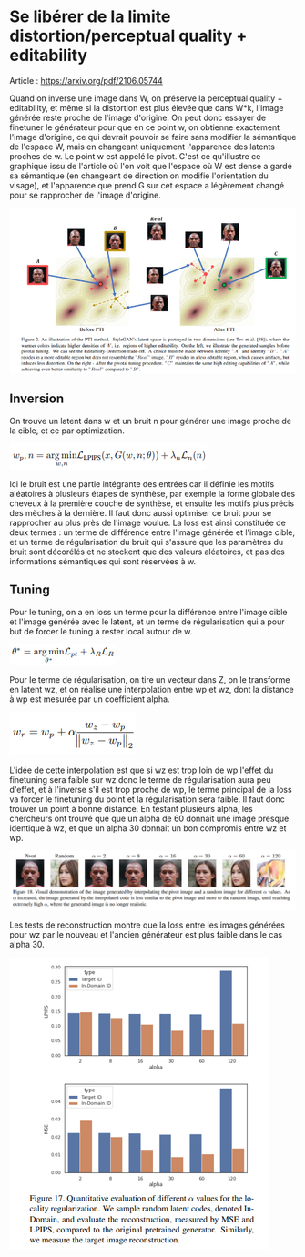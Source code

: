 # Se libérer de la limite distortion/perceptual quality + editability

Article : https://arxiv.org/pdf/2106.05744

Quand on inverse une image dans W, on préserve la perceptual quality + editability, et même si la distortion
est plus élevée que dans W*k, l'image générée reste proche de l'image d'origine. On peut donc essayer de finetuner
le générateur pour que en ce point w, on obtienne exactement l'image d'origine, ce qui devrait pouvoir se faire
sans modifier la sémantique de l'espace W, mais en changeant uniquement l'apparence des latents proches de w.
Le point w est appelé le pivot.
C'est ce qu'illustre ce graphique issu de l'article où l'on voit que l'espace où W est dense a gardé sa sémantique
(en changeant de direction on modifie l'orientation du visage), et l'apparence que prend G sur cet espace a légèrement
changé pour se rapprocher de l'image d'origine.

![pivotaltuning.PNG](pivotaltuning.PNG)

## Inversion

On trouve un latent dans w et un bruit n pour générer une image proche de la cible, et ce par optimization.

![inversionpivotal.PNG](inversionpivotal.PNG)

Ici le bruit est une partie intégrante des entrées car il définie les motifs aléatoires à plusieurs étapes de synthèse,
par exemple la forme globale des cheveux à la première couche de synthèse, et ensuite les motifs plus précis des 
mèches à la dernière. Il faut donc aussi optimiser ce bruit pour se rapprocher au plus près de l'image voulue. 
La loss est ainsi constituée de deux termes : un terme de différence entre l'image générée et l'image cible, et un 
terme de régularisation du bruit qui s'assure que les paramètres du bruit sont décorélés et ne stockent que des 
valeurs aléatoires, et pas des informations sémantiques qui sont réservées à w.



## Tuning

Pour le tuning, on a en loss un terme pour la différence entre l'image cible et l'image générée avec le latent, et un
terme de régularisation qui a pour but de forcer le tuning à rester local autour de w.

![tuningloss.PNG](tuningloss.PNG)

Pour le terme de régularisation, on tire un vecteur dans Z, on le transforme en latent wz, et on réalise une interpolation entre
wp et wz, dont la distance à wp est mesurée par un coefficient alpha.

![interpolation.PNG](interpolation.PNG)

L'idée de cette interpolation est que  si wz est trop loin de wp l'effet du finetuning sera faible sur wz donc le terme de régularisation
aura peu d'effet, et à l'inverse s'il est trop proche de wp, le terme principal de la loss va forcer le finetuning du point et la régularisation sera faible. Il faut donc trouver un point à bonne distance. En testant plusieurs alpha, les chercheurs ont trouvé que
que un alpha de 60 donnait une image presque identique à wz, et que un alpha 30 donnait un bon compromis entre wz et wp. 

![alpha60.PNG](alpha60.PNG)

Les tests de reconstruction montre que la loss entre les images générées pour wz par le nouveau et l'ancien générateur est plus faible
dans le cas alpha 30.

![alpha30.PNG](alpha30.PNG)
